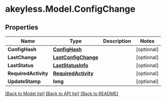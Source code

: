 # akeyless.Model.ConfigChange

## Properties

Name | Type | Description | Notes
------------ | ------------- | ------------- | -------------
**ConfigHash** | [**ConfigHash**](ConfigHash.md) |  | [optional] 
**LastChange** | [**LastConfigChange**](LastConfigChange.md) |  | [optional] 
**LastStatus** | [**LastStatusInfo**](LastStatusInfo.md) |  | [optional] 
**RequiredActivity** | [**RequiredActivity**](RequiredActivity.md) |  | [optional] 
**UpdateStamp** | **long** |  | [optional] 

[[Back to Model list]](../README.md#documentation-for-models) [[Back to API list]](../README.md#documentation-for-api-endpoints) [[Back to README]](../README.md)

